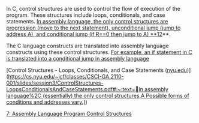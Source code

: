 In C, control structures are used to control the flow of execution of the program. These structures include loops, conditionals, and case statements. [In assembly language, the only control structures are progression (move to the next statement), unconditional jump (jump to address A), and conditional jump (if R==0 then jump to A) **1](https://bing.com/search?q=control+structures+in+C+assembly)[2](https://cs.nyu.edu/~jcf/classes/CSCI-GA.2110-001/slides/session3/ControlStructures-LoopsConditionalsAndCaseStatements.pdf)**.

The C language constructs are translated into assembly language constructs using these control structures. [For example, an if statement in C is translated into a conditional jump in assembly language](https://eng.libretexts.org/Bookshelves/Computer_Science/Programming_Languages/Introduction_To_MIPS_Assembly_Language_Programming_%28Kann%29/07%3A_Assembly_Language_Program_Control_Structures)

[Control Structures - Loops, Conditionals, and Case Statements ([nyu.edu](http://nyu.edu))]([https://cs.nyu.edu/~jcf/classes/CSCI-GA.2110-001/slides/session3/ControlStructures-LoopsConditionalsAndCaseStatements.pdf#:~:text=In assembly language%2C (essentially) the only control structures,A Possible forms of conditions and addresses vary.)](https://cs.nyu.edu/~jcf/classes/CSCI-GA.2110-001/slides/session3/ControlStructures-LoopsConditionalsAndCaseStatements.pdf#:~:text=%EF%82%A7In%20assembly%20language%2C%20%28essentially%29%20the%20only%20control%20structures,A%20Possible%20forms%20of%20conditions%20and%20addresses%20vary.))

[7: Assembly Language Program Control Structures](https://eng.libretexts.org/Bookshelves/Computer_Science/Programming_Languages/Introduction_To_MIPS_Assembly_Language_Programming_(Kann)/07:_Assembly_Language_Program_Control_Structures)